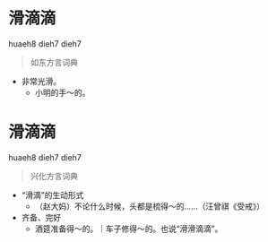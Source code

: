 # 滑滴滴
huaeh8 dieh7 dieh7
> 如东方言词典
- 非常光滑。
  - 小明的手～的。

# 滑滴滴
huaeh8 dieh7 dieh7
> 兴化方言词典
- “滑滴”的生动形式
  - （赵大妈）不论什么时候，头都是梳得～的……（汪曾祺《受戒》）
- 齐备、完好
  - 酒筵准备得～的。｜车子修得～的。也说“滑滑滴滴”。
